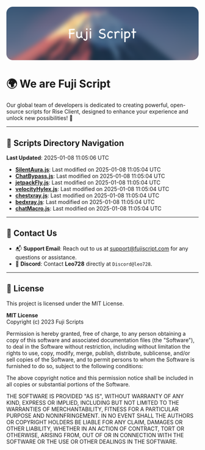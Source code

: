 ![Banner](.github/b.webp)

# 🌍 **We are Fuji Script**

Our global team of developers is dedicated to creating powerful, open-source scripts for Rise Client, designed to enhance your experience and unlock new possibilities! 🌟

---
<!-- SCRIPTS_NAVIGATION_START -->
## 📂 **Scripts Directory Navigation**

**Last Updated**: 2025-01-08 11:05:06 UTC

- **[SilentAura.js](scripts/SilentAura.js)**: Last modified on 2025-01-08 11:05:04 UTC
- **[ChatBypass.js](scripts/ChatBypass.js)**: Last modified on 2025-01-08 11:05:04 UTC
- **[jetpackFly.js](scripts/jetpackFly.js)**: Last modified on 2025-01-08 11:05:04 UTC
- **[velocityHylex.js](scripts/velocityHylex.js)**: Last modified on 2025-01-08 11:05:04 UTC
- **[chestxray.js](scripts/chestxray.js)**: Last modified on 2025-01-08 11:05:04 UTC
- **[bedxray.js](scripts/bedxray.js)**: Last modified on 2025-01-08 11:05:04 UTC
- **[chatMacro.js](scripts/chatMacro.js)**: Last modified on 2025-01-08 11:05:04 UTC

<!-- SCRIPTS_NAVIGATION_END -->

---

## 💬 **Contact Us**  
- 📬 **Support Email**: Reach out to us at [support@fujiscript.com](mailto:support@fujiscript.com) for any questions or assistance.  
- 💬 **Discord**: Contact **Leo728** directly at `Discord@leo728`.

---

## 📜 **License**

This project is licensed under the MIT License.  

**MIT License**  
Copyright (c) 2023 Fuji Scripts  

Permission is hereby granted, free of charge, to any person obtaining a copy of this software and associated documentation files (the "Software"), to deal in the Software without restriction, including without limitation the rights to use, copy, modify, merge, publish, distribute, sublicense, and/or sell copies of the Software, and to permit persons to whom the Software is furnished to do so, subject to the following conditions:  

The above copyright notice and this permission notice shall be included in all copies or substantial portions of the Software.  

THE SOFTWARE IS PROVIDED "AS IS", WITHOUT WARRANTY OF ANY KIND, EXPRESS OR IMPLIED, INCLUDING BUT NOT LIMITED TO THE WARRANTIES OF MERCHANTABILITY, FITNESS FOR A PARTICULAR PURPOSE AND NONINFRINGEMENT. IN NO EVENT SHALL THE AUTHORS OR COPYRIGHT HOLDERS BE LIABLE FOR ANY CLAIM, DAMAGES OR OTHER LIABILITY, WHETHER IN AN ACTION OF CONTRACT, TORT OR OTHERWISE, ARISING FROM, OUT OF OR IN CONNECTION WITH THE SOFTWARE OR THE USE OR OTHER DEALINGS IN THE SOFTWARE.  
